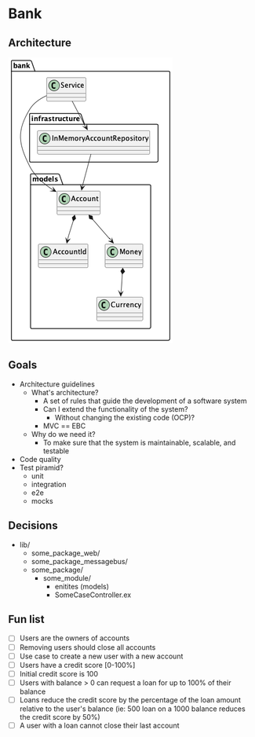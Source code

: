 # Bank

## Architecture

![Architecture](./docs/out/architecture.png)

## Goals

- Architecture guidelines
  - What's architecture?
    - A set of rules that guide the development of a software system
    - Can I extend the functionality of the system?
      - Without changing the existing code (OCP)?
    - MVC == EBC
  - Why do we need it?
    - To make sure that the system is maintainable, scalable, and testable
- Code quality
- Test piramid?
  - unit
  - integration
  - e2e
  - mocks

## Decisions

- lib/
  - some_package_web/
  - some_package_messagebus/
  - some_package/
    - some_module/
      - enitites (models)
      - SomeCaseController.ex

## Fun list

- [ ] Users are the owners of accounts
- [ ] Removing users should close all accounts
- [ ] Use case to create a new user with a new account
- [ ] Users have a credit score [0-100%]
- [ ] Initial credit score is 100
- [ ] Users with balance > 0 can request a loan for up to 100% of their balance
- [ ] Loans reduce the credit score by the percentage of the loan amount relative to the user's balance
      (ie: 500 loan on a 1000 balance reduces the credit score by 50%)
- [ ] A user with a loan cannot close their last account
